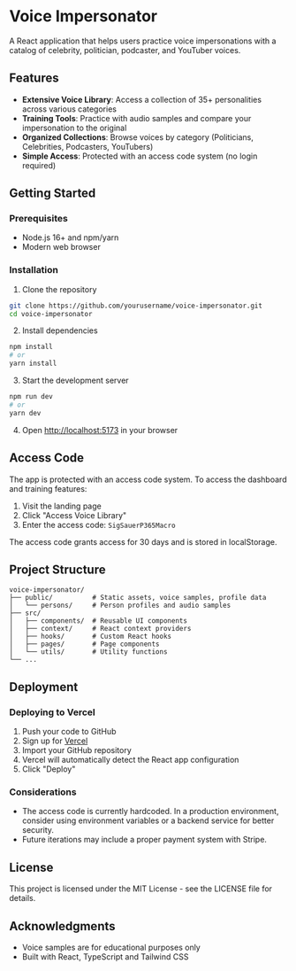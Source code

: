 # Voice Impersonator

A React application that helps users practice voice impersonations with a catalog of celebrity, politician, podcaster, and YouTuber voices.

## Features

- **Extensive Voice Library**: Access a collection of 35+ personalities across various categories
- **Training Tools**: Practice with audio samples and compare your impersonation to the original
- **Organized Collections**: Browse voices by category (Politicians, Celebrities, Podcasters, YouTubers)
- **Simple Access**: Protected with an access code system (no login required)

## Getting Started

### Prerequisites

- Node.js 16+ and npm/yarn
- Modern web browser

### Installation

1. Clone the repository
```bash
git clone https://github.com/yourusername/voice-impersonator.git
cd voice-impersonator
```

2. Install dependencies
```bash
npm install
# or
yarn install
```

3. Start the development server
```bash
npm run dev
# or
yarn dev
```

4. Open [http://localhost:5173](http://localhost:5173) in your browser

## Access Code

The app is protected with an access code system. To access the dashboard and training features:

1. Visit the landing page
2. Click "Access Voice Library"
3. Enter the access code: `SigSauerP365Macro`

The access code grants access for 30 days and is stored in localStorage.

## Project Structure

```
voice-impersonator/
├── public/          # Static assets, voice samples, profile data
│   └── persons/     # Person profiles and audio samples
├── src/
│   ├── components/  # Reusable UI components
│   ├── context/     # React context providers
│   ├── hooks/       # Custom React hooks
│   ├── pages/       # Page components
│   └── utils/       # Utility functions
└── ...
```

## Deployment

### Deploying to Vercel

1. Push your code to GitHub
2. Sign up for [Vercel](https://vercel.com)
3. Import your GitHub repository
4. Vercel will automatically detect the React app configuration
5. Click "Deploy"

### Considerations

- The access code is currently hardcoded. In a production environment, consider using environment variables or a backend service for better security.
- Future iterations may include a proper payment system with Stripe.

## License

This project is licensed under the MIT License - see the LICENSE file for details.

## Acknowledgments

- Voice samples are for educational purposes only
- Built with React, TypeScript and Tailwind CSS
